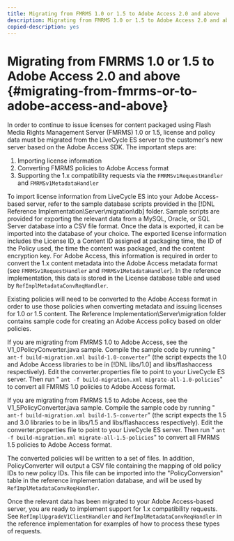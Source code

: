 ```yaml
---
title: Migrating from FMRMS 1.0 or 1.5 to Adobe Access 2.0 and above
description: Migrating from FMRMS 1.0 or 1.5 to Adobe Access 2.0 and above
copied-description: yes
---
```


# Migrating from FMRMS 1.0 or 1.5 to Adobe Access 2.0 and above {#migrating-from-fmrms-or-to-adobe-access-and-above}

In order to continue to issue licenses for content packaged using Flash Media Rights Management Server (FMRMS) 1.0 or 1.5, license and policy data must be migrated from the LiveCycle ES server to the customer's new server based on the Adobe Access SDK. The important steps are:

1. Importing license information 
1. Converting FMRMS policies to Adobe Access format 
1. Supporting the 1.x compatibility requests via the `FMRMSv1RequestHandler` and `FMRMSv1MetadataHandler`

To import license information from LiveCycle ES into your Adobe Access-based server, refer to the sample database scripts provided in the [!DNL Reference Implementation\Server\migration\db] folder. Sample scripts are provided for exporting the relevant data from a MySQL, Oracle, or SQL Server database into a CSV file format. Once the data is exported, it can be imported into the database of your choice. The exported license information includes the License ID, a Content ID assigned at packaging time, the ID of the Policy used, the time the content was packaged, and the content encryption key. For Adobe Access, this information is required in order to convert the 1.x content metadata into the Adobe Access metadata format (see `FMRMSv1RequestHandler` and `FMRMSv1MetadataHandler`). In the reference implementation, this data is stored in the License database table and used by `RefImplMetadataConvReqHandler`.

Existing policies will need to be converted to the Adobe Access format in order to use those policies when converting metadata and issuing licenses for 1.0 or 1.5 content. The Reference Implementation\Server\migration folder contains sample code for creating an Adobe Access policy based on older policies.

If you are migrating from FMRMS 1.0 to Adobe Access, see the V1_0PolicyConverter.java sample. Compile the sample code by running " `ant-f build-migration.xml build-1.0-converter`" (the script expects the 1.0 and Adobe Access libraries to be in [!DNL libs/1.0] and libs/flashaccess respectively). Edit the converter.properties file to point to your LiveCycle ES server. Then run " `ant -f build-migration.xml migrate-all-1.0-policies`" to convert all FMRMS 1.0 policies to Adobe Access format.

If you are migrating from FMRMS 1.5 to Adobe Access, see the V1_5PolicyConverter.java sample. Compile the sample code by running " `ant-f build-migration.xml build-1.5-converter`" (the script expects the 1.5 and 3.0 libraries to be in libs/1.5 and libs/flashaccess respectively). Edit the converter.properties file to point to your LiveCycle ES server. Then run " `ant -f build-migration.xml migrate-all-1.5-policies`" to convert all FMRMS 1.5 policies to Adobe Access format.

The converted policies will be written to a set of files. In addition, PolicyConverter will output a CSV file containing the mapping of old policy IDs to new policy IDs. This file can be imported into the "PolicyConversion" table in the reference implementation database, and will be used by `RefImplMetadataConvReqHandler`.

Once the relevant data has been migrated to your Adobe Access-based server, you are ready to implement support for 1.x compatibility requests. See `RefImplUpgradeV1ClientHandler` and `RefImplMetadataConvReqHandler` in the reference implementation for examples of how to process these types of requests. 
